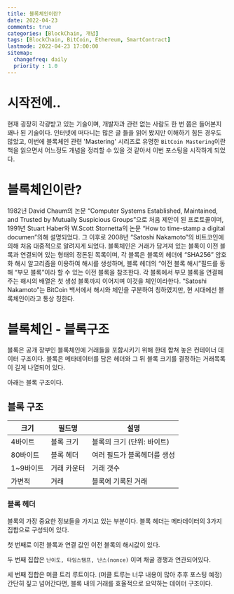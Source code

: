 ```yaml
---
title: 블록체인이란?
date: 2022-04-23
comments: true
categories: [BlockChain, 개념]
tags: [BlockChain, BitCoin, Ethereum, SmartContract]
lastmode: 2022-04-23 17:00:00
sitemap:  
  changefreq: daily
  priority : 1.0
---
```


# 시작전에..

현재 굉장히 각광받고 있는 기술이며, 개발자과 관련 없는 사람도 한 번 쯤은 들어본지 꽤나 된 기술이다.
인터넷에 떠다니는 많은 글 들을 읽어 봤지만 이해하기 힘든 경우도 많았고, 이번에 블록체인 관련 'Mastering' 시리즈로 유명한 `BitCoin Mastering`이란 책을 읽으면서 어느정도 개념을 정리할 수 있을 것 같아서 이번 포스팅을 시작하게 되었다.

# 블록체인이란?

1982년 David Chaum의 논문 “Computer Systems Established, Maintained, and Trusted by Mutually Suspicious Groups”으로 처음 제안이 된 프로토콜이며, 1991년 Stuart Haber와 W.Scott Stornetta의 논문 “How to time-stamp a digital documen”의해 설명되었다.
그 이후로 2008년 “Satoshi Nakamoto”의 비트코인에 의해 처음 대중적으로 알려지게 되었다. 
블록체인은 거래가 담겨져 있는 블록이 이전 블록과 연결되어 있는 형태의 정돈된 목록이며, 각 블록은 블록의 헤더에 “SHA256” 암호화 해시 알고리즘을 이용하여 해시를 생성하며, 블록 헤더의 “이전 블록 해시”필드를 동해 “부모 블록”이라 할 수 있는 이전 블록을 참조한다. 
각 블록에서 부모 블록을 연결해 주는 해시의 배열은 첫 생성 블록까지 이어지며 이것을 체인이라한다. 
“Satoshi Nakamoto”는 BitCoin 백서에서 해시와 체인을 구분하여 칭하였지만, 현 시대에선 블록체인이라고 통상 칭한다. 

# 블록체인 - 블록구조

블록은 공개 장부인 블록체인에 거래들을 포함시키기 위해 한데 합쳐 놓은 컨테이너 데이터 구조이다.
블록은 메타데이터를 담은 헤더와 그 뒤 블록 크기를 결정하는 거래목록이 길게 나열되어 있다.

아래는 블록 구조이다.

## 블록 구조  

|크기|필드명|설명|
|---|---|---|
|4바이트|블록 크기|블록의 크기 (단위: 바이트)
|80바이트|블록 헤더|여러 필드가 블록헤더를 생성
|1~9바이트|거래 카운터|거래 갯수
|가변적|거래|블록에 기록된 거래


### 블록 헤더

블록의 가장 중요한 정보들을 가지고 있는 부분이다.
블록 헤더는 메타데이터의 3가지 집합으로 구성되어 있다.  

첫 번째로 이전 블록과 연결 값인 이전 블록의 해시값이 있다.  

두 번째 집합은  `난이도, 타임스탬프, 난스(nonce)` 이며 채굴 경쟁과 연관되어있다.  

세 번째 집합은 머클 트리 루트이다. (머클 트루는 너무 내용이 많아 추후 포스팅 예정) 간단히 짚고 넘어간다면, 블록 내의 거래를 효율적으로 요약하는 데이터 구조이다.

